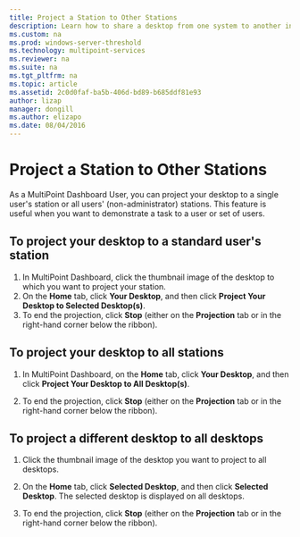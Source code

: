 ```yaml
---
title: Project a Station to Other Stations
description: Learn how to share a desktop from one system to another in MultiPoint Services
ms.custom: na
ms.prod: windows-server-threshold
ms.technology: multipoint-services
ms.reviewer: na
ms.suite: na
ms.tgt_pltfrm: na
ms.topic: article
ms.assetid: 2c0d0faf-ba5b-406d-bd89-b685ddf81e93
author: lizap
manager: dongill
ms.author: elizapo
ms.date: 08/04/2016
---
```

# Project a Station to Other Stations
As a MultiPoint Dashboard User, you can project your desktop to a single user's station or all users' (non-administrator) stations. This feature is useful when you want to demonstrate a task to a user or set of users.  
  
## To project your desktop to a standard user's station  
  
1.  In MultiPoint Dashboard, click the thumbnail image of the desktop to which you want to project your station.  
2.  On the **Home** tab, click **Your Desktop**, and then click **Project Your Desktop to Selected Desktop(s)**.  
3.  To end the projection, click **Stop** (either on the **Projection** tab or in the right-hand corner below the ribbon).  
  
## To project your desktop to all stations  
  
1.  In MultiPoint Dashboard, on the **Home** tab, click **Your Desktop**, and then click **Project Your Desktop to All Desktop(s)**.  
  
2.  To end the projection, click **Stop** (either on the **Projection** tab or in the right-hand corner below the ribbon).  
  
## To project a different desktop to all desktops  
  
1.  Click the thumbnail image of the desktop you want to project to all desktops.  
  
2.  On the **Home** tab, click **Selected Desktop**, and then click **Selected Desktop**. The selected desktop is displayed on all desktops.  
  
3.  To end the projection, click **Stop** (either on the **Projection** tab or in the right-hand corner below the ribbon).  